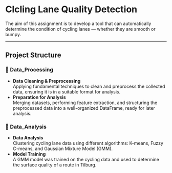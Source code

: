 # Clcling Lane Quality Detection

The aim of this assignment is to develop a tool that can automatically determine the condition of cycling lanes — whether they are smooth or bumpy.

---

## Project Structure

### 📂 Data_Processing
- **Data Cleaning & Preprocessing**  
  Applying fundamental techniques to clean and preprocess the collected data, ensuring it is in a suitable format for analysis.  
- **Preparation for Analysis**  
  Merging datasets, performing feature extraction, and structuring the preprocessed data into a well-organized DataFrame, ready for later analysis.  

### 📂 Data_Analysis
- **Data Analysis**  
  Clustering cycling lane data using different algorithms: K-means, Fuzzy C-means, and Gaussian Mixture Model (GMM).  
- **Model Training**  
  A GMM model was trained on the cycling data and used to determine the surface quality of a route in Tilburg.  
